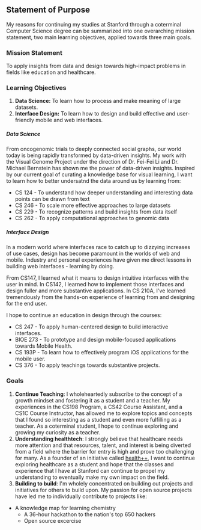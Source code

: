 ## Statement of Purpose

My reasons for continuing my studies at Stanford through a coterminal Computer Science degree can be summarized into one overarching mission statement, two main learning objectives, applied towards three main goals.

### Mission Statement
To apply insights from data and design towards high-impact problems in fields like education and healthcare.

### Learning Objectives
1. **Data Science:** To learn how to process and make meaning of large datasets.
2. **Interface Design:** To learn how to design and build effective and user-friendly mobile and web interfaces.

##### Data Science
From oncogenomic trials to deeply connected social graphs, our world today is being rapidly transformed by data-driven insights. My work with the Visual Genome Project under the direction of Dr. Fei-Fei Li and Dr. Michael Bernstein has shown me the power of data-driven insights. Inspired by our current goal of curating a knowledge base for visual learning, I want to learn how to better undersatnd the data around us by learning from:

* CS 124 - To understand how deeper understanding and interesting data points can be drawn from text
* CS 246 - To scale more effective approaches to large datasets
* CS 229 - To recognize patterns and build insights from data itself
* CS 262 - To apply computational approaches to genomic data

##### Interface Design
In a modern world where interfaces race to catch up to dizzying increases of use cases, design has become paramount in the worlds of web and mobile. Industry and personal experiences have given me direct lessons in building web interfaces - learning by doing. 

From CS147, I learned what it means to design intuitive interfaces with the user in mind. In CS142, I learned how to implement those interfaces and design fuller and more substantive applications. In CS 210A, I've learned tremendously from the hands-on experience of learning from and designing for the end user.

I hope to continue an education in design through the courses:

* CS 247 - To apply human-centered design to build interactive interfaces.
* BIOE 273 - To prototype and design mobile-focused applications towards Mobile Health.
* CS 193P - To learn how to effectively program iOS applications for the mobile user.
* CS 376 - To apply teachings towards substantive projects.

### Goals
1. **Continue Teaching**: I wholeheartedly subscribe to the concept of a growth mindset and fostering it as a student and a teacher. My experiences in the CS198 Program, a CS42 Course Assistant, and a CS1C Course Instructor, has allowed me to explore topics and concepts that I found so interesting as a student and even more fulfilling as a teacher. As a coterminal student, I hope to continue exploring and growing my curiosity as a teacher. 
2. **Understanding healthtech**: I strongly believe that healthcare needs more attention and that resources, talent, and interest is being diverted from a field where the barrier for entry is high and prove too challenging for many. As a founder of an initiative called [health++](http://healthpluspl.us), I want to continue exploring healthcare as a student and hope that the classes and experience that I have at Stanford can continue to propel my understanding to eventually make my own impact on the field.
3. **Building to build**: I'm wholely concentrated on building out projects and initiatives for others to build upon. My passion for open source projects have led me to individually contribute to projects like:
  * A knowledge map for learning chemistry
    * A 36-hour hackathon to the nation's top 650 hackers
    * Open source excercise